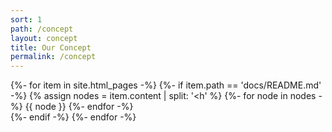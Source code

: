 ```yaml
---
sort: 1
path: /concept
layout: concept
title: Our Concept
permalink: /concept
---
```


{%- for item in site.html_pages -%}
	{%- if item.path == 'docs/README.md' -%}
		{% assign nodes = item.content | split: '<h' %}
		{%- for node in nodes -%}
			{{ node }}
		{%- endfor -%}	
	{%- endif -%}
{%- endfor -%}
